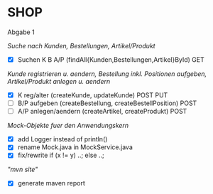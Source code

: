 SHOP
====

Abgabe 1

*Suche nach Kunden, Bestellungen, Artikel/Produkt*
- [x] Suchen K B A/P (findAll{Kunden,Bestellungen,Artikel}ById) GET

*Kunde registrieren u. aendern, Bestellung inkl. Positionen aufgeben, Artikel/Produkt anlegen u. aendern*
- [x] K reg/alter (createKunde, updateKunde) POST PUT
- [ ] B/P aufgeben (createBestellung, createBestellPosition) POST
- [ ] A/P anlegen/aendern (createArtikel, createProdukt) POST

*Mock-Objekte fuer den Anwendungskern*
- [x] add Logger instead of println()
- [x] rename Mock.java in MockService.java
- [x] fix/rewrite if (x != y) ..; else ..;

*"mvn site"*
- [x] generate maven report

